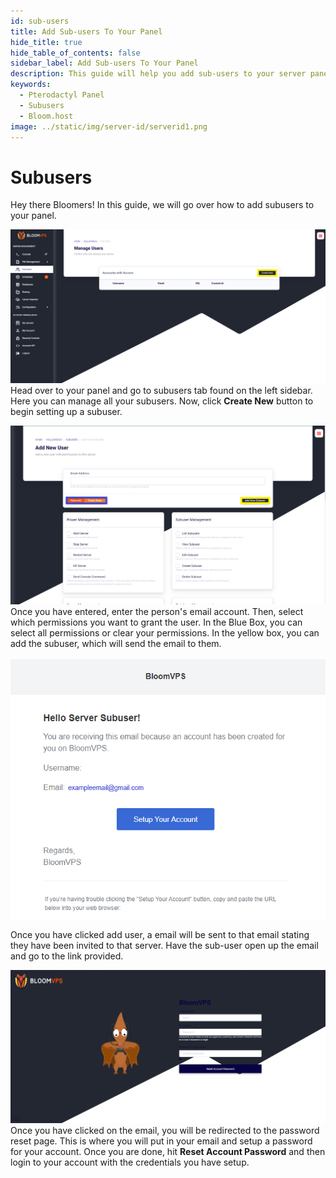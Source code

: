 ```yaml
---
id: sub-users
title: Add Sub-users To Your Panel
hide_title: true
hide_table_of_contents: false
sidebar_label: Add Sub-users To Your Panel
description: This guide will help you add sub-users to your server panel
keywords:
  - Pterodactyl Panel
  - Subusers
  - Bloom.host
image: ../static/img/server-id/serverid1.png
---
```

# Subusers
Hey there Bloomers! In this guide, we will go over how to add subusers to your panel.

![Bloom.host Subusers](../static/img/subusers/subusers2.png)
Head over to your panel and go to subusers tab found on the left sidebar. Here you can manage all your subusers. Now, click **Create New** button to begin setting up a subuser. 

![Bloom.host Subusers](../static/img/subusers/subusers3.png)
Once you have entered, enter the person's email account. Then, select which permissions you want to grant the user. In the Blue Box, you can select all permissions or clear your permissions. In the yellow box, you can add the subuser, which will send the email to them.

![Bloom.host Subusers](../static/img/subusers/subusers4.png)

Once you have clicked add user, a email will be sent to that email stating they have been invited to that server. Have the sub-user open up the email and go to the link provided.

![Bloom.host Subusers](../static/img/subusers/subusers5.png)
Once you have clicked on the email, you will be redirected to the password reset page. This is where you will put in your email and setup a password for your account. Once you are done, hit **Reset Account Password** and then login to your account with the credentials you have setup.
